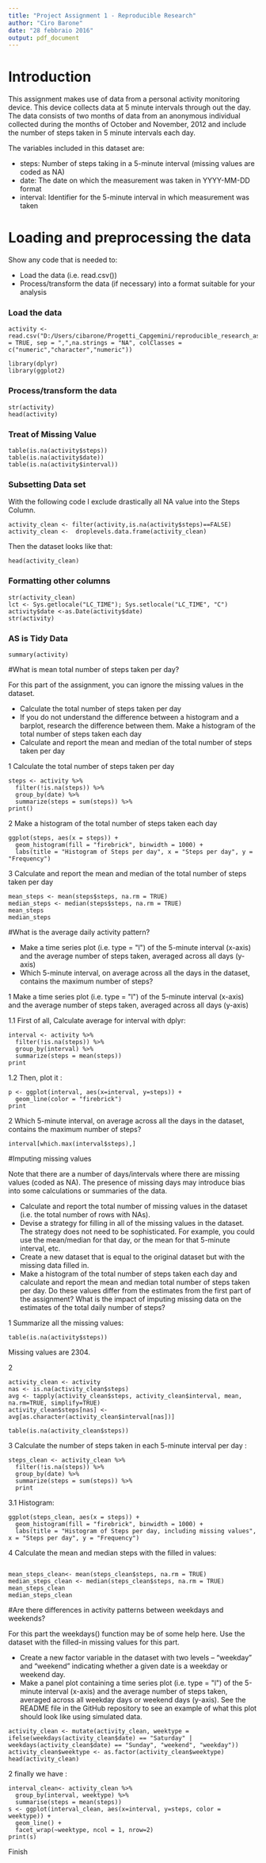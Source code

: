 ```yaml
---
title: "Project Assignment 1 - Reproducible Research"
author: "Ciro Barone"
date: "28 febbraio 2016"
output: pdf_document
---
```

# Introduction

This assignment makes use of data from a personal activity monitoring device. This device collects data at 5 minute intervals through out the day. The data consists of two months of data from an anonymous individual collected during the months of October and November, 2012 and include the number of steps taken in 5 minute intervals each day.

The variables included in this dataset are:

- steps: Number of steps taking in a 5-minute interval (missing values are coded as NA)
- date: The date on which the measurement was taken in YYYY-MM-DD format
- interval: Identifier for the 5-minute interval in which measurement was taken

# Loading and preprocessing the data

Show any code that is needed to:

- Load the data (i.e. read.csv())
- Process/transform the data (if necessary) into a format suitable for your analysis

### Load the data 
```{r}
activity <- read.csv("D:/Users/cibarone/Progetti_Capgemini/reproducible_research_ass_1/activity.csv",header = TRUE, sep = ",",na.strings = "NA", colClasses = c("numeric","character","numeric"))
```

```{r}
library(dplyr)
library(ggplot2)
```


### Process/transform the data

```{r, echo=FALSE}
str(activity)
head(activity)

```

### Treat of Missing Value

```{r}
table(is.na(activity$steps))
table(is.na(activity$date))
table(is.na(activity$interval))

```

### Subsetting Data set

With the following code I exclude drastically all NA value into the Steps Column.

```{r}
activity_clean <- filter(activity,is.na(activity$steps)==FALSE)
activity_clean <-  droplevels.data.frame(activity_clean) 
```

Then the dataset looks like that:
```{r}
head(activity_clean)
```

### Formatting other columns

```{r}
str(activity_clean)
lct <- Sys.getlocale("LC_TIME"); Sys.setlocale("LC_TIME", "C")
activity$date <-as.Date(activity$date)
str(activity)
```

### AS is Tidy Data

```{r}
summary(activity)
```


#What is mean total number of steps taken per day?

For this part of the assignment, you can ignore the missing values in the dataset.

- Calculate the total number of steps taken per day
- If you do not understand the difference between a histogram and a barplot, research the difference between them. Make a histogram of the total number of steps taken each day
- Calculate and report the mean and median of the total number of steps taken per day


1 Calculate the total number of steps taken per day

```{r}
steps <- activity %>%
  filter(!is.na(steps)) %>%
  group_by(date) %>%
  summarize(steps = sum(steps)) %>%
print()
```

2  Make a histogram of the total number of steps taken each day

```{r}
ggplot(steps, aes(x = steps)) +
  geom_histogram(fill = "firebrick", binwidth = 1000) +
  labs(title = "Histogram of Steps per day", x = "Steps per day", y = "Frequency")
```


3 Calculate and report the mean and median of the total number of steps taken per day


```{r}
mean_steps <- mean(steps$steps, na.rm = TRUE)
median_steps <- median(steps$steps, na.rm = TRUE)
mean_steps
median_steps
```


#What is the average daily activity pattern?

- Make a time series plot (i.e. type = "l") of the 5-minute interval (x-axis) and the average number of steps taken, averaged across all days (y-axis)
- Which 5-minute interval, on average across all the days in the dataset, contains the maximum number of steps?

1 Make a time series plot (i.e. type = "l") of the 5-minute interval (x-axis) and the average number of steps taken, averaged across all days (y-axis)

1.1 First of all, Calculate average for interval with dplyr:

```{r}
interval <- activity %>%
  filter(!is.na(steps)) %>%
  group_by(interval) %>%
  summarize(steps = mean(steps))
print
```

1.2 Then, plot it :

```{r}
p <- ggplot(interval, aes(x=interval, y=steps)) +
  geom_line(color = "firebrick")
print
```


2 Which 5-minute interval, on average across all the days in the dataset, contains the maximum number of steps?

```{r}
interval[which.max(interval$steps),]
```

#Imputing missing values

Note that there are a number of days/intervals where there are missing values (coded as NA). The presence of missing days may introduce bias into some calculations or summaries of the data.

- Calculate and report the total number of missing values in the dataset (i.e. the total number of rows with NAs).
- Devise a strategy for filling in all of the missing values in the dataset. The strategy does not need to be sophisticated. For example, you could use the mean/median for that day, or the mean for that 5-minute interval, etc.
- Create a new dataset that is equal to the original dataset but with the missing data filled in.
- Make a histogram of the total number of steps taken each day and calculate and report the mean and median total number of steps taken per day. Do these values differ from the estimates from the first part of the assignment? What is the impact of imputing missing data on the estimates of the total daily number of steps?


1 Summarize all the missing values:
```{r}
table(is.na(activity$steps))
```
Missing values are 2304.

2 

```{r}
activity_clean <- activity
nas <- is.na(activity_clean$steps)
avg <- tapply(activity_clean$steps, activity_clean$interval, mean, na.rm=TRUE, simplify=TRUE)
activity_clean$steps[nas] <- avg[as.character(activity_clean$interval[nas])]
```


```{r}
table(is.na(activity_clean$steps))
```

3 Calculate the number of steps taken in each 5-minute interval per day :


```{r}
steps_clean <- activity_clean %>%
  filter(!is.na(steps)) %>%
  group_by(date) %>%
  summarize(steps = sum(steps)) %>%
  print
```

3.1 Histogram:

```{r}
ggplot(steps_clean, aes(x = steps)) +
  geom_histogram(fill = "firebrick", binwidth = 1000) +
  labs(title = "Histogram of Steps per day, including missing values", x = "Steps per day", y = "Frequency")
```



4 Calculate the mean and median steps with the filled in values:



```{r}

mean_steps_clean<- mean(steps_clean$steps, na.rm = TRUE)
median_steps_clean <- median(steps_clean$steps, na.rm = TRUE)
mean_steps_clean
median_steps_clean
```


#Are there differences in activity patterns between weekdays and weekends?

For this part the weekdays() function may be of some help here. Use the dataset with the filled-in missing values for this part.

- Create a new factor variable in the dataset with two levels – “weekday” and “weekend” indicating whether a given date is a weekday or weekend day.
- Make a panel plot containing a time series plot (i.e. type = "l") of the 5-minute interval (x-axis) and the average number of steps taken, averaged across all weekday days or weekend days (y-axis). See the README file in the GitHub repository to see an example of what this plot should look like using simulated data.



```{r}
activity_clean <- mutate(activity_clean, weektype = ifelse(weekdays(activity_clean$date) == "Saturday" | weekdays(activity_clean$date) == "Sunday", "weekend", "weekday"))
activity_clean$weektype <- as.factor(activity_clean$weektype)
head(activity_clean)
```


2 finally we have :

```{r}
interval_clean<- activity_clean %>%
  group_by(interval, weektype) %>%
  summarise(steps = mean(steps))
s <- ggplot(interval_clean, aes(x=interval, y=steps, color = weektype)) +
  geom_line() +
  facet_wrap(~weektype, ncol = 1, nrow=2)
print(s)
```

Finish